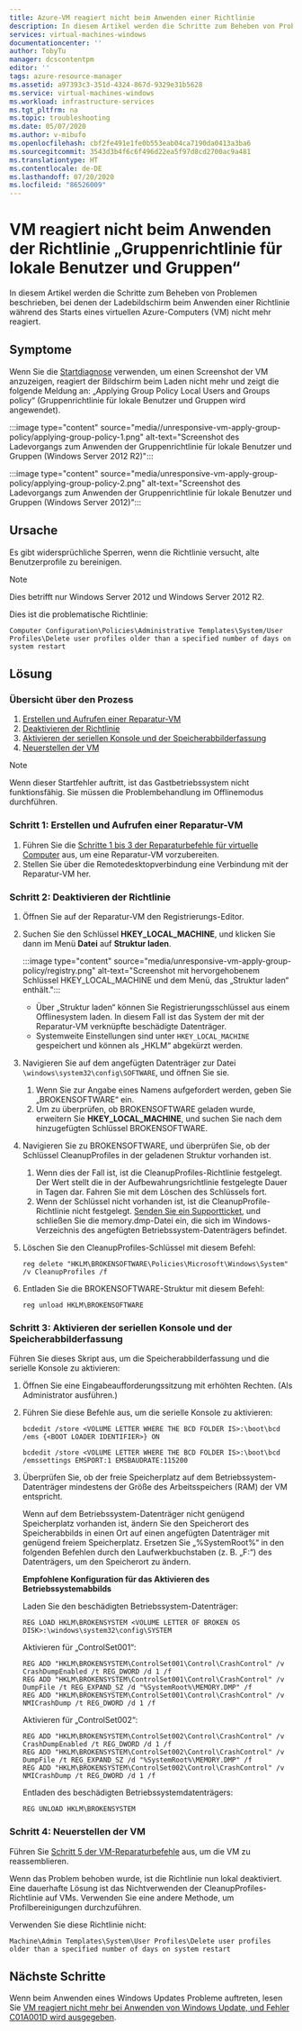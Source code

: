 ```yaml
---
title: Azure-VM reagiert nicht beim Anwenden einer Richtlinie
description: In diesem Artikel werden die Schritte zum Beheben von Problemen beschrieben, bei denen der Ladebildschirm beim Anwenden einer Richtlinie während des Starts einer Azure-VM nicht mehr reagiert.
services: virtual-machines-windows
documentationcenter: ''
author: TobyTu
manager: dcscontentpm
editor: ''
tags: azure-resource-manager
ms.assetid: a97393c3-351d-4324-867d-9329e31b5628
ms.service: virtual-machines-windows
ms.workload: infrastructure-services
ms.tgt_pltfrm: na
ms.topic: troubleshooting
ms.date: 05/07/2020
ms.author: v-mibufo
ms.openlocfilehash: cbf2fe491e1fe0b553eab04ca7190da0413a3ba6
ms.sourcegitcommit: 3543d3b4f6c6f496d22ea5f97d8cd2700ac9a481
ms.translationtype: HT
ms.contentlocale: de-DE
ms.lasthandoff: 07/20/2020
ms.locfileid: "86526009"
---
```

# <a name="vm-is-unresponsive-when-applying-group-policy-local-users-and-groups-policy"></a>VM reagiert nicht beim Anwenden der Richtlinie „Gruppenrichtlinie für lokale Benutzer und Gruppen“

In diesem Artikel werden die Schritte zum Beheben von Problemen beschrieben, bei denen der Ladebildschirm beim Anwenden einer Richtlinie während des Starts eines virtuellen Azure-Computers (VM) nicht mehr reagiert.

## <a name="symptoms"></a>Symptome

Wenn Sie die [Startdiagnose](./boot-diagnostics.md) verwenden, um einen Screenshot der VM anzuzeigen, reagiert der Bildschirm beim Laden nicht mehr und zeigt die folgende Meldung an: „Applying Group Policy Local Users and Groups policy“ (Gruppenrichtlinie für lokale Benutzer und Gruppen wird angewendet).

:::image type="content" source="media//unresponsive-vm-apply-group-policy/applying-group-policy-1.png" alt-text="Screenshot des Ladevorgangs zum Anwenden der Gruppenrichtlinie für lokale Benutzer und Gruppen (Windows Server 2012 R2)":::

:::image type="content" source="media/unresponsive-vm-apply-group-policy/applying-group-policy-2.png" alt-text="Screenshot des Ladevorgangs zum Anwenden der Gruppenrichtlinie für lokale Benutzer und Gruppen (Windows Server 2012)":::

## <a name="cause"></a>Ursache

Es gibt widersprüchliche Sperren, wenn die Richtlinie versucht, alte Benutzerprofile zu bereinigen.

> [!NOTE]
> Dies betrifft nur Windows Server 2012 und Windows Server 2012 R2.

Dies ist die problematische Richtlinie:

`Computer Configuration\Policies\Administrative Templates\System/User Profiles\Delete user profiles older than a specified number of days on system restart`

## <a name="resolution"></a>Lösung

### <a name="process-overview"></a>Übersicht über den Prozess

1. [Erstellen und Aufrufen einer Reparatur-VM](#step-1-create-and-access-a-repair-vm)
1. [Deaktivieren der Richtlinie](#step-2-disable-the-policy)
1. [Aktivieren der seriellen Konsole und der Speicherabbilderfassung](#step-3-enable-serial-console-and-memory-dump-collection)
1. [Neuerstellen der VM](#step-4-rebuild-the-vm)

> [!NOTE]
> Wenn dieser Startfehler auftritt, ist das Gastbetriebssystem nicht funktionsfähig. Sie müssen die Problembehandlung im Offlinemodus durchführen.

### <a name="step-1-create-and-access-a-repair-vm"></a>Schritt 1: Erstellen und Aufrufen einer Reparatur-VM

1. Führen Sie die [Schritte 1 bis 3 der Reparaturbefehle für virtuelle Computer](./repair-windows-vm-using-azure-virtual-machine-repair-commands.md#repair-process-example) aus, um eine Reparatur-VM vorzubereiten.
2. Stellen Sie über die Remotedesktopverbindung eine Verbindung mit der Reparatur-VM her.

### <a name="step-2-disable-the-policy"></a>Schritt 2: Deaktivieren der Richtlinie

1. Öffnen Sie auf der Reparatur-VM den Registrierungs-Editor.
1. Suchen Sie den Schlüssel **HKEY_LOCAL_MACHINE**, und klicken Sie dann im Menü **Datei** auf **Struktur laden**.

    :::image type="content" source="media/unresponsive-vm-apply-group-policy/registry.png" alt-text="Screenshot mit hervorgehobenem Schlüssel HKEY_LOCAL_MACHINE und dem Menü, das „Struktur laden“ enthält.":::

    - Über „Struktur laden“ können Sie Registrierungsschlüssel aus einem Offlinesystem laden. In diesem Fall ist das System der mit der Reparatur-VM verknüpfte beschädigte Datenträger.
    - Systemweite Einstellungen sind unter `HKEY_LOCAL_MACHINE` gespeichert und können als „HKLM“ abgekürzt werden.
1. Navigieren Sie auf dem angefügten Datenträger zur Datei `\windows\system32\config\SOFTWARE`, und öffnen Sie sie.

    1. Wenn Sie zur Angabe eines Namens aufgefordert werden, geben Sie „BROKENSOFTWARE“ ein.
    1. Um zu überprüfen, ob BROKENSOFTWARE geladen wurde, erweitern Sie **HKEY_LOCAL_MACHINE**, und suchen Sie nach dem hinzugefügten Schlüssel BROKENSOFTWARE.
1. Navigieren Sie zu BROKENSOFTWARE, und überprüfen Sie, ob der Schlüssel CleanupProfiles in der geladenen Struktur vorhanden ist.

    1. Wenn dies der Fall ist, ist die CleanupProfiles-Richtlinie festgelegt. Der Wert stellt die in der Aufbewahrungsrichtlinie festgelegte Dauer in Tagen dar. Fahren Sie mit dem Löschen des Schlüssels fort.
    1. Wenn der Schlüssel nicht vorhanden ist, ist die CleanupProfile-Richtlinie nicht festgelegt. [Senden Sie ein Supportticket](https://portal.azure.com/?#blade/Microsoft_Azure_Support/HelpAndSupportBlade), und schließen Sie die memory.dmp-Datei ein, die sich im Windows-Verzeichnis des angefügten Betriebssystem-Datenträgers befindet.

1. Löschen Sie den CleanupProfiles-Schlüssel mit diesem Befehl:

    ```
    reg delete "HKLM\BROKENSOFTWARE\Policies\Microsoft\Windows\System" /v CleanupProfiles /f
    ```
1.  Entladen Sie die BROKENSOFTWARE-Struktur mit diesem Befehl:

    ```
    reg unload HKLM\BROKENSOFTWARE
    ```

### <a name="step-3-enable-serial-console-and-memory-dump-collection"></a>Schritt 3: Aktivieren der seriellen Konsole und der Speicherabbilderfassung

Führen Sie dieses Skript aus, um die Speicherabbilderfassung und die serielle Konsole zu aktivieren:

1. Öffnen Sie eine Eingabeaufforderungssitzung mit erhöhten Rechten. (Als Administrator ausführen.)
1. Führen Sie diese Befehle aus, um die serielle Konsole zu aktivieren:
    
    ```
    bcdedit /store <VOLUME LETTER WHERE THE BCD FOLDER IS>:\boot\bcd /ems {<BOOT LOADER IDENTIFIER>} ON
    ```

    ```
    bcdedit /store <VOLUME LETTER WHERE THE BCD FOLDER IS>:\boot\bcd /emssettings EMSPORT:1 EMSBAUDRATE:115200
    ```
1. Überprüfen Sie, ob der freie Speicherplatz auf dem Betriebssystem-Datenträger mindestens der Größe des Arbeitsspeichers (RAM) der VM entspricht.

    Wenn auf dem Betriebssystem-Datenträger nicht genügend Speicherplatz vorhanden ist, ändern Sie den Speicherort des Speicherabbilds in einen Ort auf einen angefügten Datenträger mit genügend freiem Speicherplatz. Ersetzen Sie „%SystemRoot%“ in den folgenden Befehlen durch den Laufwerkbuchstaben (z. B. „F:“) des Datenträgers, um den Speicherort zu ändern.

    **Empfohlene Konfiguration für das Aktivieren des Betriebssystemabbilds**

    Laden Sie den beschädigten Betriebssystem-Datenträger:

    ```
    REG LOAD HKLM\BROKENSYSTEM <VOLUME LETTER OF BROKEN OS DISK>:\windows\system32\config\SYSTEM
    ```

    Aktivieren für „ControlSet001“:
    
    ```
    REG ADD "HKLM\BROKENSYSTEM\ControlSet001\Control\CrashControl" /v CrashDumpEnabled /t REG_DWORD /d 1 /f 
    REG ADD "HKLM\BROKENSYSTEM\ControlSet001\Control\CrashControl" /v DumpFile /t REG_EXPAND_SZ /d "%SystemRoot%\MEMORY.DMP" /f 
    REG ADD "HKLM\BROKENSYSTEM\ControlSet001\Control\CrashControl" /v NMICrashDump /t REG_DWORD /d 1 /f 
    ```

    Aktivieren für „ControlSet002“:
    
    ```
    REG ADD "HKLM\BROKENSYSTEM\ControlSet002\Control\CrashControl" /v CrashDumpEnabled /t REG_DWORD /d 1 /f 
    REG ADD "HKLM\BROKENSYSTEM\ControlSet002\Control\CrashControl" /v DumpFile /t REG_EXPAND_SZ /d "%SystemRoot%\MEMORY.DMP" /f 
    REG ADD "HKLM\BROKENSYSTEM\ControlSet002\Control\CrashControl" /v NMICrashDump /t REG_DWORD /d 1 /f 
    ```
    
    Entladen des beschädigten Betriebssystemdatenträgers:

    ```
    REG UNLOAD HKLM\BROKENSYSTEM
    ```

### <a name="step-4-rebuild-the-vm"></a>Schritt 4: Neuerstellen der VM

Führen Sie [Schritt 5 der VM-Reparaturbefehle](./repair-windows-vm-using-azure-virtual-machine-repair-commands.md#repair-process-example) aus, um die VM zu reassemblieren.

Wenn das Problem behoben wurde, ist die Richtlinie nun lokal deaktiviert. Eine dauerhafte Lösung ist das Nichtverwenden der CleanupProfiles-Richtlinie auf VMs. Verwenden Sie eine andere Methode, um Profilbereinigungen durchzuführen.

Verwenden Sie diese Richtlinie nicht:

`Machine\Admin Templates\System\User Profiles\Delete user profiles older than a specified number of days on system restart`

## <a name="next-steps"></a>Nächste Schritte

Wenn beim Anwenden eines Windows Updates Probleme auftreten, lesen Sie [VM reagiert nicht mehr bei Anwenden von Windows Update, und Fehler C01A001D wird ausgegeben](./unresponsive-vm-apply-windows-update.md).
